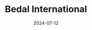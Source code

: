 ---  
layout: startup_page  
title: "Bedal International"  
id: "flexgrip.com"  
permalink: "/bedalinternationalflexgrip.com07122024/"  
website: "http://www.flex-grip.com/"  
funding_round: ""  
funding_amount: "$11M"  
investors: "White Fund, SFPIM, U.S.-based MedTech investors, F3Finance, LRM"  
about: "Bedal International is a medical device company focused on providing next-generation catheter securement solutions. Their flagship product, FlexGRIP, aims to improve patient safety and outcomes by securely fastening catheters, reducing complications. The company operates globally and has a strong focus on the US market."  
markets: "MedTech, Medical Devices, Health Care, Medical Device, Software"  
hq: "Diepenbeek, Limburg, Belgium"  
founded_year: "2011"  
linkedin: "https://www.linkedin.com/company/bedal"  
twitter: ""  
instagram: ""  
facebook: ""  
crunchbase: "https://www.crunchbase.com/organization/bedal-nv"  
pitchbook: ""  

date_display: "12-Jul-2024"  
date: "2024-07-12"

# SEO Optimization  
meta_title: "Bedal International -  Funding ($11M)"  
meta_description: "Bedal International, Bedal International is a medical device company focused on providing next-generation catheter securement solutions. Their flagship product, FlexGRIP, ..."  
meta_keywords: "Bedal International, MedTech, Medical Devices, Health Care, Medical Device, Software,  funding"  
canonical_url: "https://startup.projectstartups.com/bedalinternationalflexgrip.com07122024/"  
---